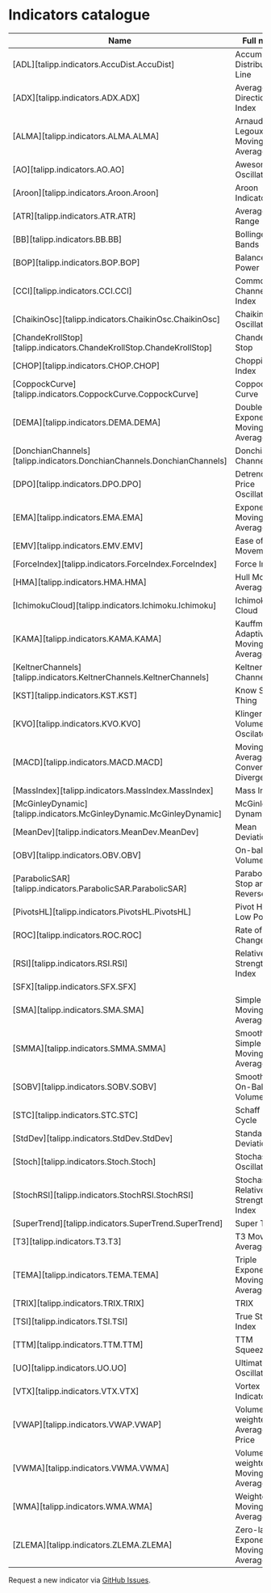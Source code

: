 # Indicators catalogue

| Name                                                    | Full name                             | Description                                                                                                          |
|---------------------------------------------------------|---------------------------------------|----------------------------------------------------------------------------------------------------------------------|
| [ADL][talipp.indicators.AccuDist.AccuDist]              | Accumulation Distribution Line        | [:link:](https://school.stockcharts.com/doku.php?id=technical_indicators:accumulation_distribution_line)             |
| [ADX][talipp.indicators.ADX.ADX]                        | Average Directional Index             | [:link:](https://school.stockcharts.com/doku.php?id=technical_indicators:average_directional_index_adx)              |
| [ALMA][talipp.indicators.ALMA.ALMA]                     | Arnaud Legoux Moving Average          |                                                                                                                      |
| [AO][talipp.indicators.AO.AO]                           | Awesome Oscillator                    | [:link:](https://www.babypips.com/forexpedia/awesome-oscillator)                                                     |
| [Aroon][talipp.indicators.Aroon.Aroon]                  | Aroon Indicator                       | [:link:](https://www.investopedia.com/terms/a/aroon.asp)                                                             |
| [ATR][talipp.indicators.ATR.ATR]                        | Average True Range                    | [:link:](https://school.stockcharts.com/doku.php?id=technical_indicators:average_true_range_atr)                     |
| [BB][talipp.indicators.BB.BB]                           | Bollinger Bands                       | [:link:](https://school.stockcharts.com/doku.php?id=technical_indicators:bollinger_bands)                            |
| [BOP][talipp.indicators.BOP.BOP]                        | Balance of Power                      | [:link:](https://school.stockcharts.com/doku.php?id=technical_indicators:balance_of_power)                           |
| [CCI][talipp.indicators.CCI.CCI]                        | Commodity Channel Index               | [:link:](https://school.stockcharts.com/doku.php?id=technical_indicators:commodity_channel_index_cci)                |
| [ChaikinOsc][talipp.indicators.ChaikinOsc.ChaikinOsc]   | Chaikin Oscillator                    | [:link:](https://school.stockcharts.com/doku.php?id=technical_indicators:chaikin_oscillator)                         |
| [ChandeKrollStop][talipp.indicators.ChandeKrollStop.ChandeKrollStop] | Chande Kroll Stop                     | [:link:](https://trendspider.com/learning-center/chande-kroll-stop-a-comprehensive-guide/)                           |
| [CHOP][talipp.indicators.CHOP.CHOP]             | Choppiness Index                      | [:link:](https://www.incrediblecharts.com/indicators/choppiness-index.php)                                           |
| [CoppockCurve][talipp.indicators.CoppockCurve.CoppockCurve] | Coppock Curve                         | [:link:](https://school.stockcharts.com/doku.php?id=technical_indicators:coppock_curve)                              |
| [DEMA][talipp.indicators.DEMA.DEMA]             | Double Exponential Moving Average     | [:link:](https://school.stockcharts.com/doku.php?id=technical_indicators:dema)                                       |
| [DonchianChannels][talipp.indicators.DonchianChannels.DonchianChannels] | Donchian Channels                     | [:link:](https://www.investopedia.com/terms/d/donchianchannels.asp)                                                  |
| [DPO][talipp.indicators.DPO.DPO]              | Detrended Price Oscillator            | [:link:](https://school.stockcharts.com/doku.php?id=technical_indicators:detrended_price_osci)                       |
| [EMA][talipp.indicators.EMA.EMA]              | Exponential Moving Average            | [:link:](https://www.investopedia.com/terms/e/ema.asp)                                                               |
| [EMV][talipp.indicators.EMV.EMV]              | Ease of Movement                      | [:link:](https://school.stockcharts.com/doku.php?id=technical_indicators:ease_of_movement_emv)                       |
| [ForceIndex][talipp.indicators.ForceIndex.ForceIndex]   | Force Index                           | [:link:](https://school.stockcharts.com/doku.php?id=technical_indicators:force_index)                                |
| [HMA][talipp.indicators.HMA.HMA]              | Hull Moving Average                   | [:link:](https://school.stockcharts.com/doku.php?id=technical_indicators:hull_moving_average)                        |
| [IchimokuCloud][talipp.indicators.Ichimoku.Ichimoku]    | Ichimoku Cloud                        | [:link:](https://school.stockcharts.com/doku.php?id=technical_indicators:ichimoku_cloud)                             |
| [KAMA][talipp.indicators.KAMA.KAMA]             | Kauffman's Adaptive Moving Average    | [:link:](https://school.stockcharts.com/doku.php?id=technical_indicators:kaufman_s_adaptive_moving_average)          |
| [KeltnerChannels][talipp.indicators.KeltnerChannels.KeltnerChannels]  | Keltner Channels                      | [:link:](https://school.stockcharts.com/doku.php?id=technical_indicators:keltner_channels)                           |
| [KST][talipp.indicators.KST.KST]              | Know Sure Thing                       | [:link:](https://school.stockcharts.com/doku.php?id=technical_indicators:know_sure_thing_kst)                        |
| [KVO][talipp.indicators.KVO.KVO]              | Klinger Volume Oscilator              | [:link:](https://www.investopedia.com/terms/k/klingeroscillator.asp)                                                 |
| [MACD][talipp.indicators.MACD.MACD]             | Moving Average Convergence Divergence | [:link:](https://school.stockcharts.com/doku.php?id=technical_indicators:moving_average_convergence_divergence_macd) |
| [MassIndex][talipp.indicators.MassIndex.MassIndex]        | Mass Index                            | [:link:](https://school.stockcharts.com/doku.php?id=technical_indicators:mass_index)                                 |
| [McGinleyDynamic][talipp.indicators.McGinleyDynamic.McGinleyDynamic]  | McGinley Dynamic                      | [:link:](https://www.investopedia.com/terms/m/mcginley-dynamic.asp)                                                  |
| [MeanDev][talipp.indicators.MeanDev.MeanDev]          | Mean Deviation                        | [:link:](https://school.stockcharts.com/doku.php?id=technical_indicators:accumulation_distribution_line)             |
| [OBV][talipp.indicators.OBV.OBV]              | On-balacen Volume                     | [:link:](https://school.stockcharts.com/doku.php?id=technical_indicators:on_balance_volume_obv)                      |
| [ParabolicSAR][talipp.indicators.ParabolicSAR.ParabolicSAR]     | Parabolic Stop and Reverse            | [:link:](https://school.stockcharts.com/doku.php?id=technical_indicators:parabolic_sar)                              |
| [PivotsHL][talipp.indicators.PivotsHL.PivotsHL]         | Pivot High Low Points                 |                                                                                                                      |
| [ROC][talipp.indicators.ROC.ROC]              | Rate of Change                        | [:link:](https://school.stockcharts.com/doku.php?id=technical_indicators:rate_of_change_roc_and_momentum)            |
| [RSI][talipp.indicators.RSI.RSI]              | Relative Strength Index               | [:link:](https://school.stockcharts.com/doku.php?id=technical_indicators:relative_strength_index_rsi)                |
| [SFX][talipp.indicators.SFX.SFX]              |                                       |                                                                                                                      |
| [SMA][talipp.indicators.SMA.SMA]              | Simple Moving Average                 | [:link:](https://www.investopedia.com/terms/s/sma.asp)                                                               |
| [SMMA][talipp.indicators.SMMA.SMMA]             | Smoothed Simple Moving Average        |                                                                                                                      |
| [SOBV][talipp.indicators.SOBV.SOBV]             | Smoothed On-Balance Volume            |                                                                                                                      |
| [STC][talipp.indicators.STC.STC]              | Schaff Trend Cycle                    | [:link:](https://howtotrade.com/indicators/schaff-trend-cycle/)                                                      |
| [StdDev][talipp.indicators.StdDev.StdDev]           | Standard Deviation                    |                                                                                                                      |
| [Stoch][talipp.indicators.Stoch.Stoch]            | Stochastic Oscillator                 | [:link:](https://school.stockcharts.com/doku.php?id=technical_indicators:stochastic_oscillator_fast_slow_and_full)   |
| [StochRSI][talipp.indicators.StochRSI.StochRSI]         | Stochastic Relative Strength Index    | [:link:](https://school.stockcharts.com/doku.php?id=technical_indicators:stochrsi)                                   |
| [SuperTrend][talipp.indicators.SuperTrend.SuperTrend]       | Super Trend                           | [:link:](https://www.investopedia.com/supertrend-indicator-7976167)                                                  |
| [T3][talipp.indicators.T3.T3]               | T3 Moving Average                     | [:link:](https://www.tradingpedia.com/forex-trading-indicators/t3-moving-average-indicator/)                         |
| [TEMA][talipp.indicators.TEMA.TEMA]             | Triple Exponential Moving Average     | [:link:](https://school.stockcharts.com/doku.php?id=technical_indicators:tema)                                       |
| [TRIX][talipp.indicators.TRIX.TRIX]             | TRIX                                  | [:link:](https://school.stockcharts.com/doku.php?id=technical_indicators:trix)                                       |
| [TSI][talipp.indicators.TSI.TSI]              | True Strength Index                   | [:link:](https://school.stockcharts.com/doku.php?id=technical_indicators:true_strength_index)                        |
| [TTM][talipp.indicators.TTM.TTM]              | TTM Squeeze                           | [:link:](https://school.stockcharts.com/doku.php?id=technical_indicators:ttm_squeeze)                                |
| [UO][talipp.indicators.UO.UO]               | Ultimate Oscillator                   | [:link:](https://school.stockcharts.com/doku.php?id=technical_indicators:ultimate_oscillator)                        |
| [VTX][talipp.indicators.VTX.VTX]              | Vortex Indicator                      | [:link:](https://school.stockcharts.com/doku.php?id=technical_indicators:vortex_indicator)                           |
| [VWAP][talipp.indicators.VWAP.VWAP]             | Volume-weighted Average Price         | [:link:](https://school.stockcharts.com/doku.php?id=technical_indicators:vwap_intraday)                              |
| [VWMA][talipp.indicators.VWMA.VWMA]             | Volume-weighted Moving Average        | [:link:](https://www.tradingsetupsreview.com/volume-weighted-moving-average-vwma/)                                   |
| [WMA][talipp.indicators.WMA.WMA]              | Weighted Moving Average               | [:link:](https://fxopen.com/blog/en/what-is-a-weighted-moving-average-and-how-do-you-calculate-it/)                  |
| [ZLEMA][talipp.indicators.ZLEMA.ZLEMA]            | Zero-lag Exponential Moving Average   | [:link:](https://en.wikipedia.org/wiki/Zero_lag_exponential_moving_average)                                          |

Request a new indicator via [GitHub Issues](https://github.com/nardew/talipp/issues/new).
